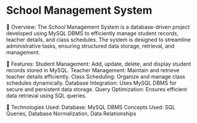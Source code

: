# School Management System
📌 Overview:
The School Management System is a database-driven project developed using MySQL DBMS to efficiently manage student records, teacher details, and class schedules. The system is designed to streamline administrative tasks, ensuring structured data storage, retrieval, and management.

🔹 Features:
Student Management: Add, update, delete, and display student records stored in MySQL.
Teacher Management: Maintain and retrieve teacher details efficiently.
Class Scheduling: Organize and manage class schedules dynamically.
Database Integration: Uses MySQL DBMS for secure and persistent data storage.
Query Optimization: Ensures efficient data retrieval using SQL queries.

🔹 Technologies Used:
Database: MySQL DBMS
Concepts Used: SQL Queries, Database Normalization, Data Relationships
